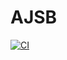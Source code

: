 # AJSB
[![CI](https://github.com/AndrK189100/env/actions/workflows/web.yaml/badge.svg)](https://github.com/AndrK189100/env/actions/workflows/web.yaml)
